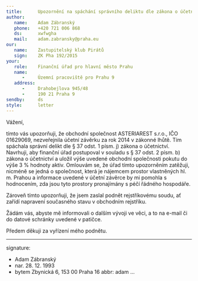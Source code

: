 ```yaml
---
title:      Upozornění na spáchání správního deliktu dle zákona o účetnictví
author:
   name:    Adam Zábranský
   phone:   +420 721 006 868
   ds:      xwfwgha
   mail:    adam.zabransky@praha.eu
our:
   name:    Zastupitelský klub Pirátů
   sign:    ZK Pha 192/2015
your:
   role:    Finanční úřad pro hlavní město Prahu
   name:
      -     Územní pracoviště pro Prahu 9
   address:
      -     Drahobejlova 945/48
      -     190 21 Praha 9
sendby:     ds
style:      letter
---
```


Vážení,

tímto vás upozorňuji, že obchodní společnost ASTERIAREST s.r.o., IČO 01629069, nezveřejnila účetní závěrku za rok 2014 v zákonné lhůtě. Tím spáchala správní delikt dle § 37 odst. 1 písm. j) zákona o účetnictví. Navrhuji, aby finanční úřad postupoval v souladu s § 37 odst. 2 písm. b) zákona o účetnictví a uložil výše uvedené obchodní společnosti pokutu do výše 3 % hodnoty aktiv. Omlouvám se, že úřad tímto upozorněním zatěžuji, nicméně se jedná o společnost, která je nájemcem prostor vlastněných hl. m. Prahou a informace uvedené v účetní závěrce by mi pomohla s hodnocením, zda jsou tyto prostory pronajímány s péčí řádného hospodáře.

Zároveň tímto upozorňuji, že jsem zaslal podnět rejstříkovému soudu, ať zařídí napravení současného stavu v obchodním rejstříku.

Žádám vás, abyste mě informovali o dalším vývoji ve věci, a to na e-mail či do datové schránky uvedené v patičce.

Předem děkuji za vyřízení mého podnětu.

---
signature:
  - Adam Zábranský
  - nar. 28. 12. 1993
  - bytem Zbynická 6, 153 00 Praha 16
abbr:       adam
...
